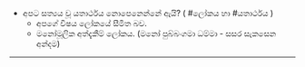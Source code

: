 -     
    අපට සත්‍යය වූ යතාර්ථය නොපෙනෙන්නේ ඇයි? ( #ලෝකය හා #යතාර්ථය )
    -   අපගේ විෂය ලෝකයේ සීමිත බව.
    -   මනෝමූලික අත්දැකීම් ලෝකය. (මනෝ පුබ්බංගමා ධම්මා - සසර සැකසෙන අන්දම)
---


